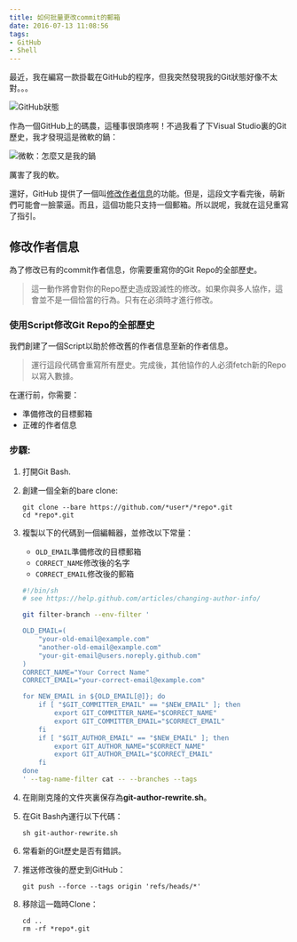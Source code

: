 ```yaml
---
title: 如何批量更改commit的郵箱
date: 2016-07-13 11:08:56
tags:
- GitHub
- Shell
---
```

最近，我在編寫一款掛載在GitHub的程序，但我突然發現我的Git狀態好像不太對。。。
<!--more-->

![GitHub狀態](https://cdn.patrickwu.space/posts/dev/github-bug.PNG)

 作為一個GitHub上的碼農，這種事很頭疼啊！不過我看了下Visual Studio裏的Git歷史，我才發現這是微軟的鍋： 

![微軟：怎麼又是我的鍋](https://cdn.patrickwu.space/posts/dev/well-done-microsoft.png)

 厲害了我的軟。

 還好，GitHub 提供了一個叫[修改作者信息](https://help.github.com/articles/changing-author-info/)的功能。但是，這段文字看完後，萌新們可能會一臉蒙逼。而且，這個功能只支持一個郵箱。所以説呢，我就在這兒重寫了指引。

## 修改作者信息

為了修改已有的commit作者信息，你需要重寫你的Git Repo的全部歷史。

> 這一動作將會對你的Repo歷史造成毀滅性的修改。如果你與多人協作，這會並不是一個恰當的行為。只有在必須時才進行修改。

### 使用Script修改Git Repo的全部歷史
我們創建了一個Script以助於修改舊的作者信息至新的作者信息。

> 運行這段代碼會重寫所有歷史。完成後，其他協作的人必須fetch新的Repo以寫入數據。 

在運行前，你需要：

- 準備修改的目標郵箱
- 正確的作者信息

### 步驟:
1. 打開Git Bash.

2. 創建一個全新的bare clone:
   ```shell
   git clone --bare https://github.com/*user*/*repo*.git
   cd *repo*.git
   ```

3. 複製以下的代碼到一個編輯器，並修改以下常量：
   - `OLD_EMAIL`準備修改的目標郵箱
   - `CORRECT_NAME`修改後的名字
   - `CORRECT_EMAIL`修改後的郵箱

   ```sh
   #!/bin/sh
   # see https://help.github.com/articles/changing-author-info/

   git filter-branch --env-filter '

   OLD_EMAIL=(
       "your-old-email@example.com"
       "another-old-email@example.com"
       "your-git-email@users.noreply.github.com"
   )
   CORRECT_NAME="Your Correct Name"
   CORRECT_EMAIL="your-correct-email@example.com"

   for NEW_EMAIL in ${OLD_EMAIL[@]}; do
       if [ "$GIT_COMMITTER_EMAIL" == "$NEW_EMAIL" ]; then
           export GIT_COMMITTER_NAME="$CORRECT_NAME"
           export GIT_COMMITTER_EMAIL="$CORRECT_EMAIL"
       fi
       if [ "$GIT_AUTHOR_EMAIL" == "$NEW_EMAIL" ]; then
           export GIT_AUTHOR_NAME="$CORRECT_NAME"
           export GIT_AUTHOR_EMAIL="$CORRECT_EMAIL"
       fi
   done
   ' --tag-name-filter cat -- --branches --tags
   ```

4. 在剛剛克隆的文件夾裏保存為**git-author-rewrite.sh**。

5. 在Git Bash內運行以下代碼：
   ```shell
   sh git-author-rewrite.sh
   ```

6. 常看新的Git歷史是否有錯誤。

7. 推送修改後的歷史到GitHub：
   ```shell
   git push --force --tags origin 'refs/heads/*'
   ```

8. 移除這一臨時Clone：
   ```shell
   cd ..
   rm -rf *repo*.git
   ```